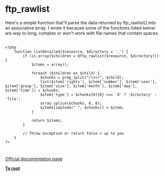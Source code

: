 # ftp_rawlist



Here&apos;s a simple function that&apos;ll parse the data returned by ftp_rawlist() into an associative array. I wrote it because some of the functions listed below are way to long, complex or won&apos;t work with file names that contain spaces.<br><br>

```
<?php
    function listDetailed($resource, $directory = '.') {
        if (is_array($children = @ftp_rawlist($resource, $directory))) {
            $items = array();

            foreach ($children as $child) {
                $chunks = preg_split("/\s+/", $child);
                list($item['rights'], $item['number'], $item['user'], $item['group'], $item['size'], $item['month'], $item['day'], $item['time']) = $chunks;
                $item['type'] = $chunks[0]{0} === 'd' ? 'directory' : 'file';
                array_splice($chunks, 0, 8);
                $items[implode(" ", $chunks)] = $item;
            }

            return $items;
        }

        // Throw exception or return false < up to you
    }
?>
```
  

#

[Official documentation page](https://www.php.net/manual/en/function.ftp-rawlist.php)

**[To root](/README.md)**